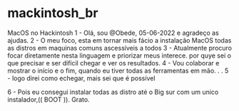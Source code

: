 # mackintosh_br
MacOS no Hackintosh
1 - Olá, sou @Obede, 05-06-2022 e agradeço as ajudas.
2 - O meu foco, esta em tornar mais fácio a instalação
MacOS todas as distros em maquinas comuns ascessíveis a todos
3 - Atualmente procuro focar diretamente nesta linguagem
e priorizar meus interece. por quye sei o que precisar e ser
difícil chegar e ver os resultados.
4 - Vou colaborar e mostrar o início e o fim, quando eu tiver
todas as ferramentas em mão. . .
5 -  logo direi como echegar, mais sei que é possível

6 - Pois eu consegui instalar todas as distro até o Big sur
com um unico instalador,(( BOOT )). Grato.

